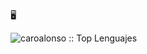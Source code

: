 :desktop_computer:
<p align="left">
  <img src="https://github-readme-stats.vercel.app/api/top-langs/?username=caroalonso&langs_count=10&theme=dark&layout=compact" 
       alt="caroalonso :: Top Lenguajes" />
</p>


